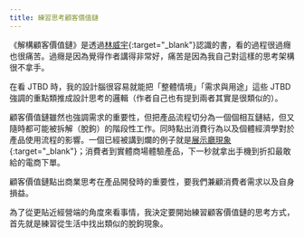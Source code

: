 ```yaml
---
title: 練習思考顧客價值鏈
---
```


《解構顧客價值鏈》是透過[林威宇](https://wylin.tw/){:target="_blank"}認識的書，看的過程很過癮也很痛苦。過癮是因為覺得作者講得非常好，痛苦是因為我自己對這樣的思考架構很不拿手。

在看 JTBD 時，我的設計腦很容易就能把「整體情境」「需求與用途」這些 JTBD 強調的重點類推成設計思考的邏輯（作者自己也有提到兩者其實是很類似的）。

顧客價值鏈雖然也強調需求的重要性，但把產品流程切分為一個個相互鏈結，但又隨時都可能被拆解（脫鉤）的階段性工作。同時點出消費行為以及個體經濟學對於產品使用流程的影響。一個已經被講到爛的例子就是[展示廳現象](https://zh.m.wikipedia.org/zh-tw/%E5%B1%95%E7%A4%BA%E5%BB%B3%E7%8F%BE%E8%B1%A1){:target="_blank"}；消費者到實體商場體驗產品，下一秒就拿出手機到折扣最敢給的電商下單。

顧客價值鏈點出商業思考在產品開發時的重要性，要我們兼顧消費者需求以及自身損益。

為了從更貼近經營端的角度來看事情，我決定要開始練習顧客價值鏈的思考方式，首先就是練習從生活中找出類似的脫鉤現象。